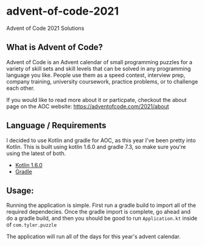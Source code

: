 # advent-of-code-2021
Advent of Code 2021 Solutions

## What is Advent of Code?

Advent of Code is an Advent calendar of small programming puzzles for a variety of skill sets and skill levels that can be solved in any programming language you like. People use them as a speed contest, interview prep, company training, university coursework, practice problems, or to challenge each other.

If you would like to read more about it or particpate, checkout the about page on the AOC website:
https://adventofcode.com/2021/about


## Language / Requirements
I decided to use Kotlin and gradle for AOC, as this year I've been pretty into Kotlin. 
This is built using kotlin 1.6.0 and gradle 7.3, so make sure you're using the latest of both.

- [Kotlin 1.6.0](https://kotlinlang.org/)
- [Gradle](https://gradle.org/)


## Usage:

Running the application is simple. First run a gradle build to import all of the required dependecies. Once the gradle import is complete, go ahead and do a gradle build, and then you should be good to run ```Application.kt``` inside of ```com.tyler.puzzle```

The application will run all of the days for this year's advent calendar.
